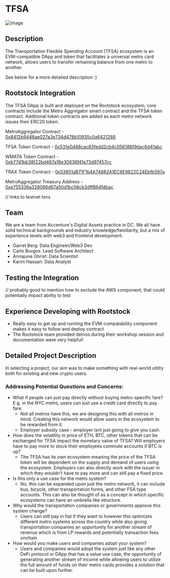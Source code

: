 # TFSA
![image](https://github.com/user-attachments/assets/9b08d30e-0258-41ea-85aa-862f70258a7c)

## Description
The Transportation Flexible Spending Account (TFSA) ecosystem is an EVM-compatible DApp and token that facilitates a universal metro card network, allows users to transfer remaining balance from one metro to another.

See below for a more detailed description :)

## Rootstock Integration
The TFSA DApp is built and deployed on the Rootstock ecosystem; core contracts include the Metro Aggregator smart contract and the TFSA token contract. Additional token contracts are added as each metro network issues their ERC20 token.

MetroAggregator Contract - [0x8412b9446ae027a3e734d478b10935c0a6421288](https://explorer.testnet.rootstock.io/address/0x8412b9446ae027a3e734d478b10935c0a6421288)

TFSA Token Contract - [0x531e0d48cac83fedd2cb4c056188f9dac6d41abc](https://explorer.testnet.rootstock.io/address/0x531e0d48cac83fedd2cb4c056188f9dac6d41abc)

WMATA Token Contract - [0xb77d1bb38f22bd467a18e30636f41e73d97457cc](https://explorer.testnet.rootstock.io/address/0xb77d1bb38f22bd467a18e30636f41e73d97457cc)

TRAX Token Contract - [0x53651aB71F1b4A74882A1EC8E9622C24Ebfb597a](https://explorer.testnet.rootstock.io/address/0x53651aB71F1b4A74882A1EC8E9622C24Ebfb597a)

MetroAggregator Treasury Address - [0xe755336a328066d67a50d1bc08cb3dff864f4bac](https://explorer.testnet.rootstock.io/address/0xe755336a328066d67a50d1bc08cb3dff864f4bac)

// links to testnet txns

## Team
We are a team from Accenture's Digital Assets practice in DC. We all have solid technical backgrounds and industry knowledge/familiarity, but a mix of experience levels with web3 and frontend development.  
- Garret Berg: Data Engineer/Web3 Dev
- Carlo Burgos: Lead Software Architect
- Annajune Ghrist: Data Scientist
- Karim Hassan: Data Analyst

## Testing the Integration

// probably good to mention how to exclude the AWS component, that could potentially impact ability to test

## Experience Developing with Rootstock

- Really easy to get up and running the EVM-compatability component makes it easy to follow and deploy contract
- The Rootstock team provided demos during their workshop session and documentation were very helpful!

## Detailed Project Description

In selecting a project, our aim was to make something with real-world utility both for existing and new crypto users.

### Addressing Potential Questions and Concerns:
- What if people can just pay directly without buying metro-specific fare? E.g. in the NYC metro, users can just use a credit card directly to pay fare.
  - Not all metros have this; we are designing this with all metros in mind. Creating this network would allow users in the ecosystem to be rewarded from it. 
  - Employer subsidy case - employer isnt just going to give you cash.
- How does the volatility in price of ETH, BTC, other tokens that can be exchanged for TFSA impact the monetary value of TFSA? Will employers have to pay more to stock their employees commute accounts if BTC is up?
  - The TFSA has its own ecosystem meaning the price of the TFSA token will be dependent on the supply and demand of users using the ecosystem. Employers can also directly work with the issuer in which they wouldn't have to pay more and can still pay a fixed price.
- Is this only a use case for the metro system?
  - No, this can be expanded upon just the metro network, it can include bus, bicycle, other transportation forms, and other FSA type accounts. This can also be thought of as a concept in which specific ecosystems can have an umbrella like structure.
- Why would the transportation companies or governments approve this system change?
  - Users can still pay in fiat if they want to however this optimizes different metro systems across the country while also giving transportation companies an opportunity for another stream of revenue which is from LP rewards and potentially transaction fees onchain
- How would you make users and companies adopt your system?
  - Users and companies would adopt the system just like any other DeFi protocol or DApp that has a value use case, the opportunity of generating another stream of income while allowing users to utilize the full amount of funds on their metro cards provides a solution that can be built upon further.
